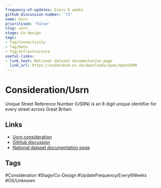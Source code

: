 ```yaml
---
frequency-of-updates: Every 6 weeks
github-discussion-number: '73'
name: Usrn
prioritised: 'False'
slug: usrn
stage: Co-design
tags:
- Tag/Connectivity
- Tag/Data
- Tag/Infrastructure
useful-links:
- link_text: National dataset documentation page
  link_url: https://osdatahub.os.uk/downloads/open/OpenUSRN
---
```


# Consideration/Usrn

Unique Street Reference Number (USRN) is an 8 digit unique identifier for every street across Great Britain

## Links

* [Usrn consideration](https://design.planning.data.gov.uk/planning-consideration/usrn)
* [GitHub discussion](https://github.com/digital-land/data-standards-backlog/discussions/73)
* [National dataset documentation page](https://osdatahub.os.uk/downloads/open/OpenUSRN)

## Tags

#Consideration #Stage/Co-Design #UpdateFrequency/Every6Weeks #OS/Unknown